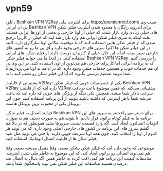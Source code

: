 # vpn59
دانلود Beshkan VPN V2Ray برای اینترنت ملی
https://persianroid.com/
نصب وی پی ان ایرانی Beshkan VPN برای اندروید رایگان
با محدود شدن اینترنت فیلتر شکن‌ های خیلی زیادی وارد بازار شدند که خیلی از اونا خارجی و بعضی از اون‌ها ایرانی هستند. علت اینکه یه سری فیلتر شکن ایرانی هم وارد بازار شد اینه که خیلی از کاربرا ترجیح میدن که از فیلتر شکن‌ هایی استفاده کنند که با موقعیت مکانی اونا سازگاری داره. البته در این فیلتر شکن‌ ها اکثراً سرور های خارجی وجود داره و آی پی ما رو به کشور های خارجی تغییر میده. اما با این حال خیلی از کاربران دوست دارند از فیلتر شکن‌ های ایرانی استفاده کنند.
در اینجا ما می‌ خوایم فیلتر شکن Beshkan VPN V2Ray را بررسی کنیم. که یه برنامه ایرانی اما کاربرای خارجی هم می‌تونن از اون استفاده کنند. در این وی پی ان‌ هم خدمات خوب و همچنین خدمات منفی وجود داره. که در ادامه به اونا می‌ پردازیم تا شما بتونید تصمیم درستی بگیرید که آیا این فیلتر شکن رو نصب کنید یا نه.



پشتیبانی از قابلیت V2Ray:
یکی از خصوصیات خوبی که فیلتر شکن Beshkan VPN V2Ray داره اینه که از قابلیت V2Ray پشتیبانی می‌کنه. که همین موضوع باعث دریافت سرعت بالاتر شما میشه.
همچنین یکی دیگه از ویژگی‌ های خوبی که داره اینه که باعث می‌شه شما با هر اینترنتی که داشته باشید بتونید از این برنامه استفاده کنید. چون این پروتکل یکی از محبوب‌ ترین پروتکل‌ هاست.

فرایند اتصال به فیلتر شکن Beshkan VPN
برای دسترسی راحت‌تر به سرور های این برنامه ما یه فیلم کوتاه براتون قرار دادیم. تا بتونید هم به صورت دستی هم به صورت اتومات اتصالتون ایجاد کنید.
اگه وارد قسمت لیست سرورها بشید همونطور که در بالا هم گفتیم سرور های این برنامه در کشور های خارجی اصلی وجود داره. که می‌ تونید هر کدوم از اونا را انتخاب کنید. چون همه اونا سرعت خوبی دارند. یا حتی می‌ تونید مثل بقیه فیلتر شکن‌ ها از قابلیت اتصال اتوماتیک استفاده کنید.

موضوعی که وجود داره اینه که فیلتر شکن بشکن بعضی وقتا متصل می‌شه بعضی وقتا هم نمی‌تونه اتصالی رو براتون ایجاد کنه. که این موضوع به خاطر ملی شدن اینترنت. متاسفانه کیفیت این برنامه هم کمی افت کرده به خاطر همین اگه دنبال یه اتصال صد درصدی هستید متاسفانه این فیلتر شکن نمی‌ تونه پاسخگوی شما باشه.
